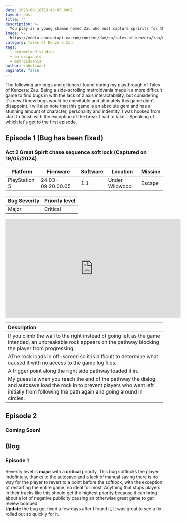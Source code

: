 ```yaml
---
date: 2023-09-18T13:48:05.000Z
layout: post
title: ""
description: >-
  You play as a young shaman named Zau who must capture spririts for the God of Death, Kalunga, who in return has promised to revive his dead father.
image: >-
  https://media.contentapi.ea.com/content/dam/ea/tales-of-kenzera/zau/common/olorun-fpo-feat-img.png.adapt.crop16x9.1023w.png
category: Tales of Kenzera Zau
tags:
  - stormcloud studios
  - ea originals
  - metroidvania
author: robstewart
paginate: false
---
```

The following are bugs and glitches I found during my playthrough of Tales of Kenzera: Zau. Being a side-scrolling metroidvania made it a more difficult game to find bugs in with the lack of z axis interactablility, but considering it's new I knew bugs would be enevitable and ultimately this game didn't disappoint. I will also note that this game is an absolute gem and has a stunning amount of character, personality and indentity, I was hooked from start to finish with the exception of the break I had to take... Speaking of which let's get to the first episode.



## Episode 1 (Bug has been fixed)
### Act 2 Great Spirit chase sequence soft lock (Captured on 19/05/2024)

| Platform      | Firmware          | Software | Location       | Mission |
| ------------- | ----------------- | -------- | -------------- | ------- |
| PlayStation 5 | 24.03-09.20.00.05 | 1.1      | Under Wildwood | Escape  |

| Bug Severity | Priority level |
| ------------ | -------------- |
| Major        | Critical       |

<iframe width="560" height="315" src="https://www.youtube.com/embed/fudmDtAomR4?si=hn8RSOKoAGGuz1SC" title="YouTube video player" frameborder="0" allow="accelerometer; autoplay; clipboard-write; encrypted-media; gyroscope; picture-in-picture; web-share" referrerpolicy="strict-origin-when-cross-origin" allowfullscreen></iframe>

| Description |
| :-- |
| If you climb the wall to the right instead of going left as the game intended, an unbreakable rock appears on the pathway blocking the player from progressing. |
| AThe rock loads in off-screen so it is difficult to determine what caused it with no access to the game log files. |
| A trigger point along the right side pathway loaded it in. |
| My guess is when you reach the end of the pathway the dialog and autosave load the rock in to prevent players who went left initially from following the path again and going around in circles. |



## Episode 2
### Coming Soon!


## Blog

### Episode 1
 Severity level is **major** with a **critical** priority. This bug softlocks the player indefintely, thanks to the autosave and a lack of manual saving there is no way for the player to revert to a point before the softlock, with the exception of restarting the entire game, no ideal for most. Anything that stops players in their tracks like this should get the highest priority because it can bring about a lot of negative publicity causing an otherwise great game to get review bombed. 
 <br>
 **Update** the bug got fixed a few days after I found it, it was great to see a fix rolled out so quickly for it.